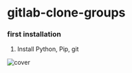 # gitlab-clone-groups

### first installation

1. Install Python, Pip, git


![cover](https://gitlab-clone.stockageenligne.com/images/3197daf5565c6657f1af4758d2a9b3178181cfa5.jpeg)
